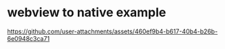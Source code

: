 # webview to native example

https://github.com/user-attachments/assets/460ef9b4-b617-40b4-b26b-6e0948c3ca71
